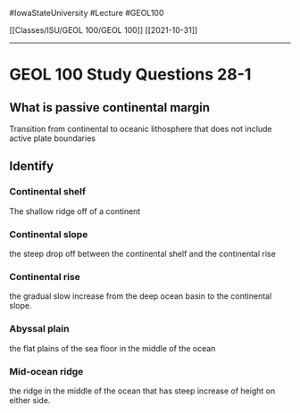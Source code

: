 
#IowaStateUniversity  #Lecture  #GEOL100

[[Classes/ISU/GEOL 100/GEOL 100]] [[2021-10-31]]

---

# GEOL 100 Study Questions 28-1

## What is passive continental margin

Transition from continental to oceanic lithosphere that does not include active plate boundaries 

## Identify 

### Continental shelf 

The shallow ridge off of a continent 

### Continental slope 

the steep drop off between the continental shelf and the continental rise 

### Continental rise
the gradual slow increase from the deep ocean basin to the continental slope.

### Abyssal plain

the flat plains of the sea floor in the middle of the ocean

### Mid-ocean ridge

the ridge in the middle of the ocean that has steep increase of height on either side.